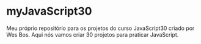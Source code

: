 # myJavaScript30
Meu próprio repositório para os projetos do curso JavaScript30 criado por Wes Bos.
Aqui nós vamos criar 30 projetos para praticar JavaScript.
